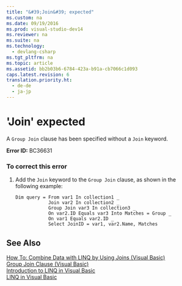 ```yaml
---
title: "&#39;Join&#39; expected"
ms.custom: na
ms.date: 09/19/2016
ms.prod: visual-studio-dev14
ms.reviewer: na
ms.suite: na
ms.technology: 
  - devlang-csharp
ms.tgt_pltfrm: na
ms.topic: article
ms.assetid: bb2b03b6-6784-423a-b91a-cb7066c1d093
caps.latest.revision: 6
translation.priority.ht: 
  - de-de
  - ja-jp
---
```

# &#39;Join&#39; expected
A `Group Join` clause has been specified without a `Join` keyword.  
  
 **Error ID:** BC36631  
  
### To correct this error  
  
1.  Add the `Join` keyword to the `Group Join` clause, as shown in the following example:  
  
    ```vb#  
    Dim query = From var1 In collection1 _  
                Join var2 In collection2 _  
                Group Join var3 In collection3 _  
                On var2.ID Equals var3 Into Matches = Group _  
                On var1 Equals var2.ID _  
                Select JoinID = var1, var2.Name, Matches  
    ```  
  
## See Also  
 [How To: Combine Data with LINQ by Using Joins (Visual Basic)](../vs140/How-to--Combine-Data-with-LINQ-by-Using-Joins--Visual-Basic-.md)   
 [Group Join Clause (Visual Basic)](../vs140/Group-Join-Clause--Visual-Basic-.md)   
 [Introduction to LINQ in Visual Basic](../Topic/Introduction%20to%20LINQ%20in%20Visual%20Basic.md)   
 [LINQ in Visual Basic](../vs140/LINQ-in-Visual-Basic.md)